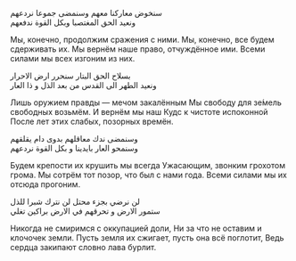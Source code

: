 
سنخوض معاركنا معهم
وسنمضى جموعا نردعهم  
ونعيد الحق المغتصبا
وبكل القوة ندفعهم  

Мы, конечно, продолжим сражения с ними.
Мы, конечно, все будем сдерживать их.
Мы вернём наше право, отчуждённое ими.
Всеми силами мы всех изгоним из них.

بسلاح الحق البتار
سنحرر ارض الاحرار  
ونعيد الطهر الى القدس
من بعد الذل و ذا العار  

Лишь оружием правды — мечом закалённым 
Мы свободу для зе́мель свободных возьмём.
И вернём мы наш Кудс к чистоте испоконной
После лет этих слабых, позорных времён.

وسنمضى ندك معاقلهم
بدوى دام يقلقهم  
وسنمحو العار بايدينا
و بكل القوة نردعهم  

Будем крепости их крушить мы всегда
Ужасающим, звонким грохотом грома.
Мы сотрём тот позор, что был с нами года.
Всеми силами мы их отсюда прогоним.

لن نرضي بجزء محتل
لن نترك شبرا للذل  
ستمور الارض و تحرقهم
في الارض براكين تغلي  

Никогда не смиримся с оккупацией доли,
Ни за что не оставим и клочочек земли.
Пусть земля их сжигает, пусть она всё поглотит,
Ведь сердца закипают словно лава бурлит.